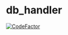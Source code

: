 # db_handler
 
[![CodeFactor](https://www.codefactor.io/repository/github/polatefekaya/db_handler/badge/main)](https://www.codefactor.io/repository/github/polatefekaya/db_handler/overview/main)
